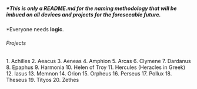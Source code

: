 <h5>*This is only a README.md for the naming methodology that will be imbued on all devices and projects for the foreseeable future.</h5>
<p>*Everyone needs <b>logic</b>.</p>
  <h6>Projects</h6>    
    1. Achilles
    2. Aeacus
    3. Aeneas
    4. Amphion
    5. Arcas
    6. Clymene
    7. Dardanus
    8. Epaphus
    9. Harmonia
    10. Helen of Troy
    11. Hercules (Heracles in Greek)
    12. Iasus
    13. Memnon
    14. Orion
    15. Orpheus
    16. Perseus
    17. Pollux
    18. Theseus
    19. Tityos
    20. Zethes
